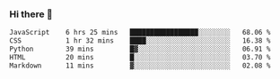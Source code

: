 ### Hi there 🌱
<!--START_SECTION:waka-->

```txt
JavaScript    6 hrs 25 mins   █████████████████░░░░░░░░   68.06 %
CSS           1 hr 32 mins    ████░░░░░░░░░░░░░░░░░░░░░   16.38 %
Python        39 mins         █▓░░░░░░░░░░░░░░░░░░░░░░░   06.91 %
HTML          20 mins         █░░░░░░░░░░░░░░░░░░░░░░░░   03.70 %
Markdown      11 mins         ▓░░░░░░░░░░░░░░░░░░░░░░░░   02.08 %
```

<!--END_SECTION:waka-->
<!--
**Dieg0raf/Dieg0raf** is a ✨ _special_ ✨ repository because its `README.md` (this file) appears on your GitHub profile.

Here are some ideas to get you started:

- 🔭 I’m currently working on ...
- 🌱 I’m currently learning ...
- 👯 I’m looking to collaborate on ...
- 🤔 I’m looking for help with ...
- 💬 Ask me about ...
- 📫 How to reach me: ...
- 😄 Pronouns: ...
- ⚡ Fun fact: ...
-->
